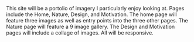 This site will be a portolio of imagery I particularly enjoy looking at. Pages include the Home, Nature, Design, and Motivation. The home page will feature three images as well as entry points into the three other pages. The Nature page will feature a 9 image gallery. The Design and Motivation pages will include a collage of images. All will be responsive.
